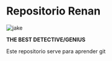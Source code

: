 # Repositorio Renan
![jake](https://user-images.githubusercontent.com/62367521/77255917-97001980-6c49-11ea-868f-33f3197f14cd.jpg)

**THE BEST DETECTIVE/GENIUS**

Este repositorio serve para aprender git
